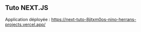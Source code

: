 ## Tuto NEXT.JS

Application déployée : https://next-tuto-8jjtxm0os-nino-herrans-projects.vercel.app/